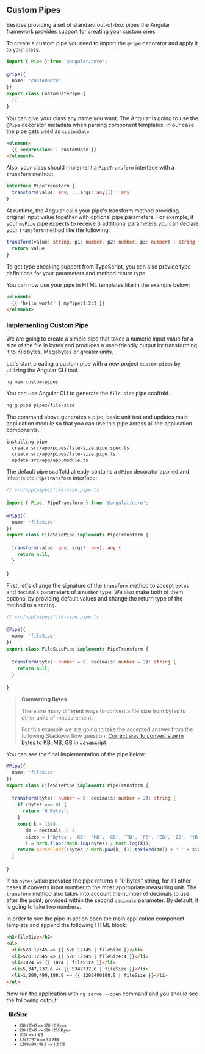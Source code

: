 ## Custom Pipes

Besides providing a set of standard out-of-box pipes the Angular framework provides support for creating your custom ones.

To create a custom pipe you need to import the `@Pipe` decorator and apply it to your class.

```ts
import { Pipe } from '@angular/core';

@Pipe({
  name: 'customDate'
})
export class CustomDatePipe {
  // ...
}
```

You can give your class any name you want.
The Angular is going to use the `@Pipe` decorator metadata when parsing component templates, in our case the pipe gets used as `customDate`:

```html
<element>
  {{ <expression> | customDate }}
</element>
```

Also, your class should implement a `PipeTransform` interface with a `transform` method:

```ts
interface PipeTransform {
  transform(value: any, ...args: any[]) : any
}
```

At runtime, the Angular calls your pipe's transform method providing original input value together with optional pipe parameters.
For example, if your `myPipe` pipe expects to receive 3 additional parameters you can declare your `transform` method like the following:

```ts
transform(value: string, p1: number, p2: number, p3: number) : string {
  return value;
}
```

To get type checking support from TypeScript, you can also provide type definitions for your parameters and method return type.

You can now use your pipe in HTML templates like in the example below:

```html
<element>
  {{ 'hello world' | myPipe:1:2:3 }}
</element>
```

### Implementing Custom Pipe

We are going to create a simple pipe that takes a numeric input value for a size of the file in bytes 
and produces a user-friendly output by transforming it to Kilobytes, Megabytes or greater units.

Let's start creating a custom pipe with a new project `custom-pipes` by utilizing the Angular CLI tool.

```sh
ng new custom-pipes
```

You can use Angular CLI to generate the `file-size` pipe scaffold.

```sh
ng g pipe pipes/file-size
```

The command above generates a pipe, basic unit test and updates main application module
so that you can use this pipe across all the application components.

```text
installing pipe
  create src/app/pipes/file-size.pipe.spec.ts
  create src/app/pipes/file-size.pipe.ts
  update src/app/app.module.ts
```

The default pipe scaffold already contains a `@Pipe` decorator applied and inherits the `PipeTransform` interface:

```ts
// src/app/pipes/file-size.pipe.ts

import { Pipe, PipeTransform } from '@angular/core';

@Pipe({
  name: 'fileSize'
})
export class FileSizePipe implements PipeTransform {

  transform(value: any, args?: any): any {
    return null;
  }

}
```

First, let's change the signature of the `transform` method to accept `bytes` and `decimals` parameters of a `number` type.
We also make both of them optional by providing default values and change the return type of the method to a `string`.

```ts
// src/app/pipes/file-size.pipe.ts

@Pipe({
  name: 'fileSize'
})
export class FileSizePipe implements PipeTransform {

  transform(bytes: number = 0, decimals: number = 2): string {
    return null;
  }

}
```

> **Converting Bytes**
>
> There are many different ways to convert a file size from bytes to other units of measurement.
>
> For this example we are going to take the accepted answer from the following Stackoverflow question:
> [Correct way to convert size in bytes to KB, MB, GB in Javascript](https://stackoverflow.com/questions/15900485/correct-way-to-convert-size-in-bytes-to-kb-mb-gb-in-javascript)

You can see the final implementation of the pipe below:

```ts
@Pipe({
  name: 'fileSize'
})
export class FileSizePipe implements PipeTransform {

  transform(bytes: number = 0, decimals: number = 2): string {
    if (bytes === 0) {
      return '0 Bytes';
    }
    const k = 1024,
       dm = decimals || 2,
       sizes = ['Bytes', 'KB', 'MB', 'GB', 'TB', 'PB', 'EB', 'ZB', 'YB'],
       i = Math.floor(Math.log(bytes) / Math.log(k));
    return parseFloat((bytes / Math.pow(k, i)).toFixed(dm)) + ' ' + sizes[i];
  }

}
```

If no `bytes` value provided the pipe returns a "0 Bytes" string,
for all other cases if converts input number to the most appropriate measuring unit.
The `transform` method also takes into account the number of decimals to use after the point,
provided within the second `decimals` parameter.
By default, it is going to take two numbers.

In order to see the pipe in action open the main application component template and append the following HTML block:

```html
<h2>fileSize</h2>
<ul>
  <li>520.12345 => {{ 520.12345 | fileSize }}</li>
  <li>520.12345 => {{ 520.12345 | fileSize:4 }}</li>
  <li>1024 => {{ 1024 | fileSize }}</li>
  <li>5,347,737.6 => {{ 5347737.6 | fileSize }}</li>
  <li>1,288,490,188.8 => {{ 1288490188.8 | fileSize }}</li>
</ul>
```

Now run the application with `ng serve --open` command and you should see the following output:

![](images/pipes-filesize-01.png)
